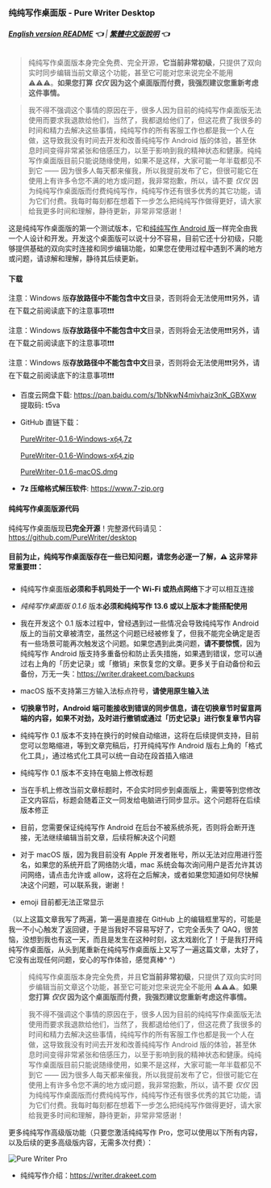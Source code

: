 ### 纯纯写作桌面版 - Pure Writer Desktop

###### **[English version README](./desktop_en) 👈** | **[繁體中文版說明](./desktop_zh) 👈**



> 纯纯写作桌面版本身完全免费、完全开源，**它当前非常初级**，只提供了双向实时同步编辑当前文章这个功能，甚至它可能对您来说完全不能用 ⚠️⚠️⚠️。**如果您打算 _仅仅_ 因为这个桌面版而付费，我强烈建议您重新考虑这件事情。**

> 我不得不强调这个事情的原因在于，很多人因为目前的纯纯写作桌面版无法使用而要求我退款给他们，当然了，我都退给他们了，但这花费了我很多的时间和精力去解决这些事情，纯纯写作的所有客服工作也都是我一个人在做，这导致我没有时间去开发和改善纯纯写作 Android 版的体验，甚至休息时间变得非常紧张和倍感压力，以至于影响到我的精神状态和健康。纯纯写作桌面版目前只能说随缘使用，如果不是这样，大家可能一年半载都见不到它 —— 因为很多人每天都来催我，所以我提前发布了它，但很可能它在使用上有许多令您不满的地方或问题，我非常抱歉，所以，请不要 _仅仅_ 因为纯纯写作桌面版而付费纯纯写作，纯纯写作还有很多优秀的其它功能，请为它们付费。我每时每刻都在想着下一步怎么把纯纯写作做得更好，请大家给我更多时间和理解，静待更新，非常非常感谢！

这是纯纯写作桌面版的第一个测试版本，它和[纯纯写作 Android 版](https://writer.drakeet.com)一样完全由我一个人设计和开发。开发这个桌面版可以说十分不容易，目前它还十分初级，只能够提供基础的双向实时连接和同步编辑功能，如果您在使用过程中遇到不满的地方或问题，请谅解和理解，静待其后续更新。

#### 下载

注意：Windows 版**存放路径中不能包含中文**目录，否则将会无法使用❗️❗️❗️另外，请在下载之前阅读底下的注意事项❗️❗️❗️

注意：Windows 版**存放路径中不能包含中文**目录，否则将会无法使用❗️❗️❗️另外，请在下载之前阅读底下的注意事项❗️❗️❗️

注意：Windows 版**存放路径中不能包含中文**目录，否则将会无法使用❗️❗️❗️另外，请在下载之前阅读底下的注意事项❗️❗️❗️

- 百度云网盘下载: https://pan.baidu.com/s/1bNkwN4mivhaiz3nK_GBXww 提取码: t5va

- GitHub 直链下载：

  [PureWriter-0.1.6-Windows-x6̥4̥.7z](https://github.com/PureWriter/desktop/releases/download/0.1.6/PureWriter-0.1.6-Windows-x64.7z)

  [PureWriter-0.1.6-Windows-x6̥4̥.zip](https://github.com/PureWriter/desktop/releases/download/0.1.6/PureWriter-0.1.6-Windows-x64.zip)

  [PureWriter-0.1.6-macOS.dmg](https://github.com/PureWriter/desktop/releases/download/0.1.6/PureWriter-0.1.6-macOS.dmg)

- **7z 压缩格式解压软件**: https://www.7-zip.org

#### 纯纯写作桌面版源代码

纯纯写作桌面版现**已完全开源**！完整源代码请见：https://github.com/PureWriter/desktop

#### 目前为止，纯纯写作桌面版存在一些已知问题，请您务必逐一了解，⚠️ 这非常非常重要❗️❗️❗️：

- 纯纯写作桌面版**必须和手机同处于一个 Wi-Fi 或热点网络**下才可以相互连接

- *纯纯写作桌面版 0.1.6* 版本**必须和纯纯写作 13.6 或以上版本才能搭配使用**

- 我在开发这个 0.1 版本过程中，曾经遇到过一些情况会导致纯纯写作 Android 版上的当前文章被清空，虽然这个问题已经被修复了，但我不能完全确定是否有一些场景可能再次触发这个问题。如果您遇到此类问题，**请不要惊慌**，因为纯纯写作 Android 版支持多重备份和防止丢失措施，如果遇到错误，您可以通过右上角的「历史记录」或「撤销」来恢复您的文章。更多关于自动备份和云备份，万无一失：https://writer.drakeet.com/backups

- macOS 版不支持第三方输入法标点符号，**请使用原生输入法**

- **切换章节时，Android 端可能接收到错误的同步信息，请在切换章节时留意两端的内容，如果不对劲，及时进行撤销或通过「历史记录」进行恢复章节内容**

- 纯纯写作 0.1 版本不支持在换行的时候自动缩进，这将在后续提供支持，目前您可以忽略缩进，等到文章完稿后，打开纯纯写作 Android 版右上角的「格式化工具」，通过格式化工具可以统一自动在段首插入缩进

- 纯纯写作 0.1 版本不支持在电脑上修改标题

- 当在手机上修改当前文章标题时，不会实时同步到桌面版上，需要等到您修改正文内容后，标题会随着正文一同发给电脑进行同步显示。这个问题将在后续版本修正

- 目前，您需要保证纯纯写作 Android 在后台不被系统杀死，否则将会断开连接，无法继续编辑当前文章，后续将解决这个问题

- 对于 macOS 版，因为我目前没有 Apple 开发者账号，所以无法对应用进行签名，如果您的系统开启了网络防火墙，mac 系统会每次询问用户是否允许其访问网络，请点击允许或 allow，这将在之后解决，或者如果您知道如何尽快解决这个问题，可以联系我，谢谢！

- emoji 目前都无法正常显示


（以上这篇文章我写了两遍，第一遍是直接在 GitHub 上的编辑框里写的，可能是我一不小心触发了返回键，于是当我好不容易写好了，它完全丢失了 QAQ，很苦恼，没想到我也有这一天，而且是发生在这种时刻，这太戏剧化了！于是我打开纯纯写作桌面版，从头到尾重新在纯纯写作桌面版上又写了一遍这篇文章，太好了，它没有出现任何问题，安心的写作体验，感觉真棒^ ^）

> 纯纯写作桌面版本身完全免费，并且**它当前非常初级**，只提供了双向实时同步编辑当前文章这个功能，甚至它可能对您来说完全不能用 ⚠️⚠️⚠️。**如果您打算 _仅仅_ 因为这个桌面版而付费，我强烈建议您重新考虑这件事情。**

> 我不得不强调这个事情的原因在于，很多人因为目前的纯纯写作桌面版无法使用而要求我退款给他们，当然了，我都退给他们了，但这花费了我很多的时间和精力去解决这些事情，纯纯写作的所有客服工作也都是我一个人在做，这导致我没有时间去开发和改善纯纯写作 Android 版的体验，甚至休息时间变得非常紧张和倍感压力，以至于影响到我的精神状态和健康。纯纯写作桌面版目前只能说随缘使用，如果不是这样，大家可能一年半载都见不到它 —— 因为很多人每天都来催我，所以我提前发布了它，但很可能它在使用上有许多令您不满的地方或问题，我非常抱歉，所以，请不要 _仅仅_ 因为纯纯写作桌面版而付费纯纯写作，纯纯写作还有很多优秀的其它功能，请为它们付费。我每时每刻都在想着下一步怎么把纯纯写作做得更好，请大家给我更多时间和理解，静待更新，非常非常感谢！

更多纯纯写作高级版功能（只要您激活纯纯写作 Pro，您可以使用以下所有内容，以及后续的更多高级版内容，无需多次付费）：

![Pure Writer Pro](https://user-images.githubusercontent.com/5214214/65221084-d741dc00-daee-11e9-980d-3f6d7d234d29.png)

- 纯纯写作介绍：https://writer.drakeet.com

